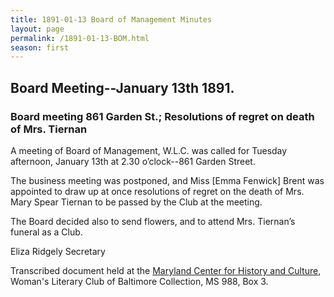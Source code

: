 ```yaml
---
title: 1891-01-13 Board of Management Minutes
layout: page
permalink: /1891-01-13-BOM.html
season: first
---
```


<style>
    #maincontent{
        font-size:1.4em;
    }
</style>
## Board Meeting--January 13th 1891.

### Board meeting 861 Garden St.; Resolutions of regret on death of Mrs. Tiernan

A meeting of Board of Management, W.L.C. was called for Tuesday afternoon, January 13th at 2.30 o’clock--861 Garden Street.

The business meeting was postponed, and Miss [Emma Fenwick] Brent was appointed to draw up at once resolutions of regret on the death of Mrs. Mary Spear Tiernan to be passed by the Club at the meeting.

The Board decided also to send flowers, and to attend Mrs. Tiernan’s funeral as a Club.

Eliza Ridgely
Secretary

Transcribed document held at the [Maryland Center for History and Culture](http://mdhs.org/), Woman's Literary Club of Baltimore Collection, MS 988, Box 3. 
